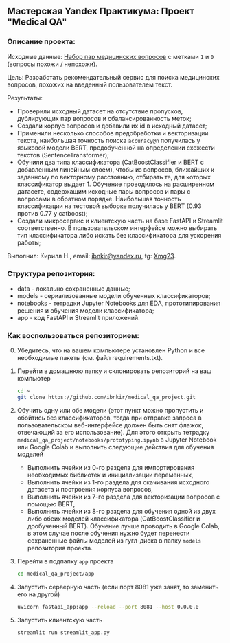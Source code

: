 ## Мастерская Yandex Практикума: Проект "Medical QA"

### Описание проекта:
Исходные данные:
[Набор пар медицинских вопросов](https://huggingface.co/datasets/medical_questions_pairs) с метками `1` и `0` (вопросы похожи / непохожи).

Цель: Разработать рекомендательный сервис для поиска медицинских вопросов, похожих на введенный пользователем текст.

Результаты:
* Проверили исходный датасет на отсутствие пропусков, дублирующих пар вопросов и сбалансированность меток;
* Создали корпус вопросов и добавили их id в исходный датасет;
* Применили несколько способов предобработки и векторизации текста, наибольшая точность поиска `accuracy@n` получилась у языковой модели BERT,
  предобученной на определении схожести текстов (SentenceTransformer);
* Обучили два типа классификатора (CatBoostClassifier и BERT с добавленным линейным слоем), чтобы из вопросов, ближайших к заданному по векторному расстоянию, отбирать те, для которых классификатор выдает 1. Обучение проводилось на расширенном датасете, содержащим исходные пары вопросов и пары с вопросами в обратном порядке. Наибольшая точность классификации на тестовой выборке получилась у BERT (0.93 против 0.77 у catboost);
* Создали микросервис и клиентскую часть на базе FastAPI и Streamlit соответственно.
  В пользовательском интерфейсе можно выбирать тип классификатора либо искать без классификатора для ускорения работы;
  
Выполнил:
Кирилл Н., email: ibnkir@yandex.ru, tg: [Xmg23](https://t.me/Xmg23).

### Структура репозитория:
* data - локально сохраненные данные;
* models - сериализованные модели обученных классификаторов;
* notebooks - тетрадки Jupyter Notebooks для EDA, прототипирования решения и обучения модели классификатора;
* app - код FastAPI и Streamlit приложений.

### Как воспользоваться репозиторием:
0. Убедитесь, что на вашем компьютере установлен Python и все необходимые пакеты (см. файл requirements.txt).
1. Перейти в домашнюю папку и склонировать репозиторий на ваш компьютер
   ```bash
   cd ~
   git clone https://github.com/ibnkir/medical_qa_project.git
   ```
2. Обучить одну или обе модели (этот пункт можно пропустить и обойтись без классификаторов, тогда при отправке запроса в пользовательском веб-интерфейсе должен быть снят флажок, отвечающий за его использование). Для этого открыть тетрадку `medical_qa_project/notebooks/prototyping.ipynb` в Jupyter Notebook или Google Colab и выполнить следующие действия для обучения моделей
   - Выполнить ячейки из 0-го раздела для импортирования необходимых библиотек и инициализации переменных,
   - Выполнить ячейки из 1-го раздела для скачивания исходного датасета и построения корпуса вопросов,
   - Выполнить ячейки из 7-го раздела для векторизации вопросов с помощью BERT,
   - Выполнить ячейки из 8-го раздела для обучения одной из двух либо обеих моделей классификатора (CatBoostClassifier и дообученный BERT).
     Обучение лучше проводить в Google Colab, в этом случае после обучения нужно будет перенести сохраненные файлы моделей из гугл-диска в папку `models` репозитория проекта.
     
4. Перейти в подпапку `app` проекта
   ```bash
   cd medical_qa_project/app
   ```
5. Запустить серверную часть (если порт 8081 уже занят, то заменить его на другой)
   ```bash
   uvicorn fastapi_app:app --reload --port 8081 --host 0.0.0.0
   ```
6. Запустить клиентскую часть
   ```bash
   streamlit run streamlit_app.py
   ```
